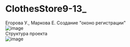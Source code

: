 # ClothesStore9-13_
Егорова У., Маркова Е.
Создание "оконо регистрации"
<br> ![image](https://user-images.githubusercontent.com/106396577/216268465-4bc462ac-4859-475c-894c-7fd9d943cd12.png)
<br> Структура проекта 
<br> ![image](https://user-images.githubusercontent.com/106396577/216273190-5b07be31-7e57-4e1c-a832-a6c82cec1912.png)
